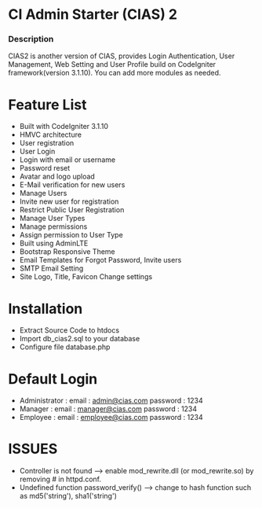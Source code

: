 # CI Admin Starter (CIAS) 2

### Description

CIAS2 is another version of CIAS, provides Login Authentication, User Management, Web Setting and User Profile build on CodeIgniter framework(version 3.1.10). You can add more modules as needed.

# Feature List
- Built with CodeIgniter 3.1.10
- HMVC architecture
- User registration
- User Login
- Login with email or username
- Password reset
- Avatar and logo upload
- E-Mail verification for new users
- Manage Users
- Invite new user for registration
- Restrict Public User Registration
- Manage User Types
- Manage permissions
- Assign permission to User Type
- Built using AdminLTE
- Bootstrap Responsive Theme
- Email Templates for Forgot Password, Invite users
- SMTP Email Setting
- Site Logo, Title, Favicon Change settings

# Installation
- Extract Source Code to htdocs
- Import db_cias2.sql to your database
- Configure file database.php 

# Default Login
- Administrator :
	email : admin@cias.com
	password : 1234
- Manager  :
	email :  manager@cias.com
	password : 1234
- Employee  :
	email : employee@cias.com
	password : 1234

# ISSUES
- Controller is not found --> enable mod_rewrite.dll (or mod_rewrite.so) by removing # in httpd.conf.
- Undefined function password_verify() --> change to hash function such as md5('string'), sha1('string')
